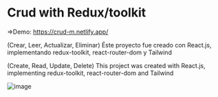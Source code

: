 # Crud with Redux/toolkit
=>Demo: https://crud-m.netlify.app/

(Crear, Leer, Actualizar, Eliminar) Éste proyecto fue creado con React.js, implementando redux-toolkit, react-router-dom y Tailwind

(Create, Read, Update, Delete) This project was created with React.js, implementing redux-toolkit, react-router-dom and Tailwind

![image](https://user-images.githubusercontent.com/82476871/167520592-42651d25-837d-4b48-a6c2-22fa166310db.png)

